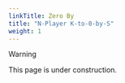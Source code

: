 ```yaml
---
linkTitle: Zero By
title: "N-Player K-to-0-by-S"
weight: 1
---
```


> [!WARNING]
> This page is under construction.
